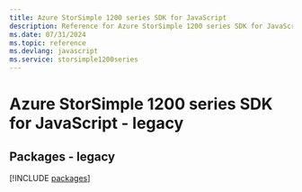 ```yaml
---
title: Azure StorSimple 1200 series SDK for JavaScript
description: Reference for Azure StorSimple 1200 series SDK for JavaScript
ms.date: 07/31/2024
ms.topic: reference
ms.devlang: javascript
ms.service: storsimple1200series
---
```

# Azure StorSimple 1200 series SDK for JavaScript - legacy
## Packages - legacy
[!INCLUDE [packages](storsimple-1200-series-index.md)]